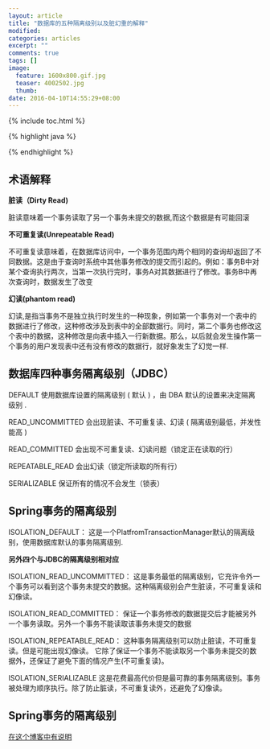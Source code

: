 ```yaml
---
layout: article
title: "数据库的五种隔离级别以及脏幻重的解释"
modified:
categories: articles
excerpt: ""
comments: true
tags: []
image: 
  feature: 1600x800.gif.jpg
  teaser: 4002502.jpg
  thumb:
date: 2016-04-10T14:55:29+08:00
---
```


{% include toc.html %}

{% highlight java %}

{% endhighlight %}

## 术语解释

**脏读（Dirty Read)**

脏读意味着一个事务读取了另一个事务未提交的数据,而这个数据是有可能回滚

**不可重复读(Unrepeatable Read)**

不可重复读意味着，在数据库访问中，一个事务范围内两个相同的查询却返回了不同数据。这是由于查询时系统中其他事务修改的提交而引起的。例如：事务B中对某个查询执行两次，当第一次执行完时，事务A对其数据进行了修改。事务B中再次查询时，数据发生了改变

**幻读(phantom read)**

幻读,是指当事务不是独立执行时发生的一种现象，例如第一个事务对一个表中的数据进行了修改，这种修改涉及到表中的全部数据行。同时，第二个事务也修改这个表中的数据，这种修改是向表中插入一行新数据。那么，以后就会发生操作第一个事务的用户发现表中还有没有修改的数据行，就好象发生了幻觉一样.

## 数据库四种事务隔离级别（JDBC）

DEFAULT 使用数据库设置的隔离级别 ( 默认 ) ，由 DBA 默认的设置来决定隔离级别 . 

READ_UNCOMMITTED 会出现脏读、不可重复读、幻读 ( 隔离级别最低，并发性能高 ) 

READ_COMMITTED  会出现不可重复读、幻读问题（锁定正在读取的行） 

REPEATABLE_READ 会出幻读（锁定所读取的所有行） 

SERIALIZABLE 保证所有的情况不会发生（锁表） 

## Spring事务的隔离级别 

ISOLATION_DEFAULT： 这是一个PlatfromTransactionManager默认的隔离级别，使用数据库默认的事务隔离级别.
 
**另外四个与JDBC的隔离级别相对应**

ISOLATION_READ_UNCOMMITTED： 这是事务最低的隔离级别，它充许令外一个事务可以看到这个事务未提交的数据。这种隔离级别会产生脏读，不可重复读和幻像读。 

ISOLATION_READ_COMMITTED： 保证一个事务修改的数据提交后才能被另外一个事务读取。另外一个事务不能读取该事务未提交的数据

ISOLATION_REPEATABLE_READ： 这种事务隔离级别可以防止脏读，不可重复读。但是可能出现幻像读。 它除了保证一个事务不能读取另一个事务未提交的数据外，还保证了避免下面的情况产生(不可重复读)。 

ISOLATION_SERIALIZABLE 这是花费最高代价但是最可靠的事务隔离级别。事务被处理为顺序执行。除了防止脏读，不可重复读外，还避免了幻像读。

## Spring事务的隔离级别

[在这个博客中有说明](http://locere.com/articles/spring%E4%BA%8B%E5%8A%A1%E7%AE%A1%E7%90%86/)






